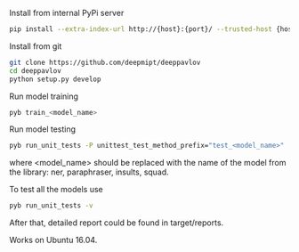 Install from internal PyPi server
```sh
pip install --extra-index-url http://{host}:{port}/ --trusted-host {host} deeppavlov
```

Install from git
```sh
git clone https://github.com/deepmipt/deeppavlov
cd deeppavlov
python setup.py develop
```

Run model training
```sh
pyb train_<model_name>
```
Run model testing
```sh
pyb run_unit_tests -P unittest_test_method_prefix="test_<model_name>"
```
where <model_name> should be replaced with the name of the model from the library: ner, paraphraser, insults, squad.

To test all the models use
```sh
pyb run_unit_tests -v
```
After that, detailed report could be found in target/reports.

Works on Ubuntu 16.04.
